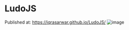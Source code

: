 # LudoJS
Published at: https://iqrasarwar.github.io/LudoJS/
![image](https://user-images.githubusercontent.com/71145709/210133948-89158daa-592a-4a8f-afa9-baa4d020e35b.png)
